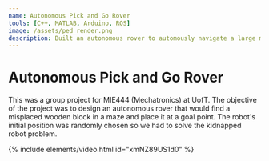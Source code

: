```yaml
---
name: Autonomous Pick and Go Rover 
tools: [C++, MATLAB, Arduino, ROS]
image: /assets/ped_render.png
description: Built an autonomous rover to automously navigate a large maze and transport a wooden block from one point to another using ROS. 
---
```

# Autonomous Pick and Go Rover 

This was a group project for MIE444 (Mechatronics) at UofT. The objective of the project was to design an autonomous rover that would find a misplaced wooden block in a maze and place it at a goal point. The robot's initial position was randomly chosen so we had to solve the kidnapped robot problem. 

{% include elements/video.html id="xmNZ89US1d0" %}
